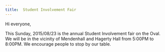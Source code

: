 ```yaml
---
title:  Student Involvement Fair
---
```


Hi everyone,

This Sunday, 2015/08/23 is the annual Student Involvement fair on the Oval. We will be in the vicinity of Mendenhall and Hagerty Hall from 5:00PM to 8:00PM. We encourage people to stop by our table.

